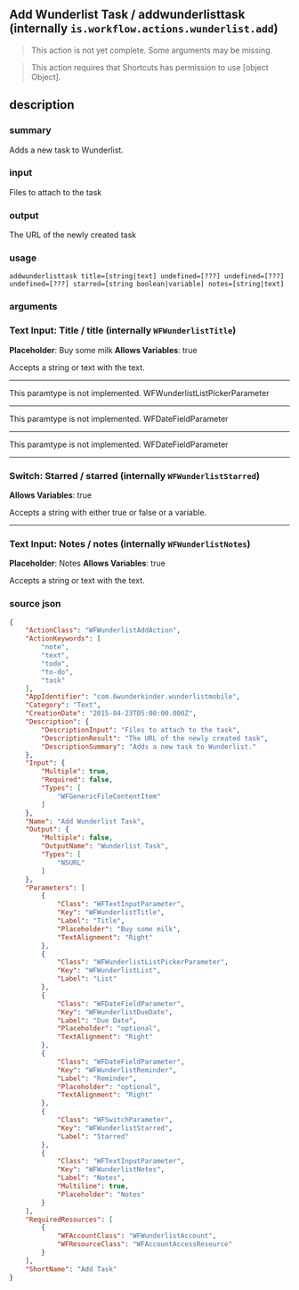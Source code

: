 
## Add Wunderlist Task / addwunderlisttask (internally `is.workflow.actions.wunderlist.add`)

> This action is not yet complete. Some arguments may be missing.


> This action requires that Shortcuts has permission to use [object Object].


## description
### summary
Adds a new task to Wunderlist.

### input
Files to attach to the task

### output
The URL of the newly created task

### usage
`addwunderlisttask title=[string|text] undefined=[???] undefined=[???] undefined=[???] starred=[string boolean|variable] notes=[string|text]`

### arguments
### Text Input: Title / title (internally `WFWunderlistTitle`)
**Placeholder**: Buy some milk
**Allows Variables**: true


Accepts a string 
or text
with the text.

---

This paramtype is not implemented. WFWunderlistListPickerParameter

---

This paramtype is not implemented. WFDateFieldParameter

---

This paramtype is not implemented. WFDateFieldParameter

---

### Switch: Starred / starred (internally `WFWunderlistStarred`)
**Allows Variables**: true


Accepts a string with either true or false
or a variable.

---

### Text Input: Notes / notes (internally `WFWunderlistNotes`)
**Placeholder**: Notes
**Allows Variables**: true


Accepts a string 
or text
with the text.

### source json

```json
{
	"ActionClass": "WFWunderlistAddAction",
	"ActionKeywords": [
		"note",
		"text",
		"todo",
		"to-do",
		"task"
	],
	"AppIdentifier": "com.6wunderkinder.wunderlistmobile",
	"Category": "Text",
	"CreationDate": "2015-04-23T05:00:00.000Z",
	"Description": {
		"DescriptionInput": "Files to attach to the task",
		"DescriptionResult": "The URL of the newly created task",
		"DescriptionSummary": "Adds a new task to Wunderlist."
	},
	"Input": {
		"Multiple": true,
		"Required": false,
		"Types": [
			"WFGenericFileContentItem"
		]
	},
	"Name": "Add Wunderlist Task",
	"Output": {
		"Multiple": false,
		"OutputName": "Wunderlist Task",
		"Types": [
			"NSURL"
		]
	},
	"Parameters": [
		{
			"Class": "WFTextInputParameter",
			"Key": "WFWunderlistTitle",
			"Label": "Title",
			"Placeholder": "Buy some milk",
			"TextAlignment": "Right"
		},
		{
			"Class": "WFWunderlistListPickerParameter",
			"Key": "WFWunderlistList",
			"Label": "List"
		},
		{
			"Class": "WFDateFieldParameter",
			"Key": "WFWunderlistDueDate",
			"Label": "Due Date",
			"Placeholder": "optional",
			"TextAlignment": "Right"
		},
		{
			"Class": "WFDateFieldParameter",
			"Key": "WFWunderlistReminder",
			"Label": "Reminder",
			"Placeholder": "optional",
			"TextAlignment": "Right"
		},
		{
			"Class": "WFSwitchParameter",
			"Key": "WFWunderlistStarred",
			"Label": "Starred"
		},
		{
			"Class": "WFTextInputParameter",
			"Key": "WFWunderlistNotes",
			"Label": "Notes",
			"Multiline": true,
			"Placeholder": "Notes"
		}
	],
	"RequiredResources": [
		{
			"WFAccountClass": "WFWunderlistAccount",
			"WFResourceClass": "WFAccountAccessResource"
		}
	],
	"ShortName": "Add Task"
}
```
